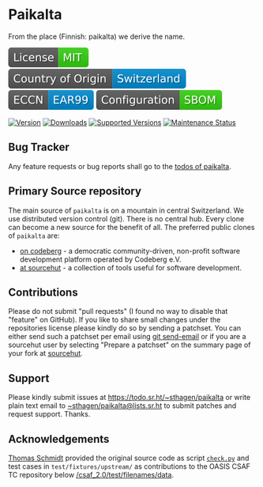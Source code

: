 # Paikalta

From the place (Finnish: paikalta) we derive the name.

[![license](badges/license-spdx-mit.svg)](https://git.sr.ht/~sthagen/paikalta/tree/default/item/LICENSE)
[![Country of Origin](badges/country-of-origin-name-switzerland-neutral.svg)](https://git.sr.ht/~sthagen/paikalta/tree/default/item/COUNTRY-OF-ORIGIN)
[![Export Classification Control Number (ECCN)](badges/export-control-classification-number_eccn-ear99-neutral.svg)](https://git.sr.ht/~sthagen/paikalta/tree/default/item/EXPORT-CONTROL-CLASSIFICATION-NUMBER)
[![Configuration](badges/configuration-sbom.svg)](third-party/index.html)

[![Version](https://img.shields.io/pypi/v/paikalta.svg?style=flat)](https://pypi.python.org/pypi/paikalta/)
[![Downloads](https://static.pepy.tech/badge/paikalta/month)](https://pepy.tech/project/paikalta)
[![Supported Versions](https://img.shields.io/pypi/pyversions/paikalta.svg?style=flat)](https://pypi.python.org/pypi/paikalta/)
[![Maintenance Status](https://img.shields.io/github/commit-activity/y/sthagen/paikalta.svg?style=flat)](https://git.sr.ht/~sthagen/paikalta/log)

## Bug Tracker

Any feature requests or bug reports shall go to the [todos of paikalta](https://todo.sr.ht/~sthagen/paikalta).

## Primary Source repository

The main source of `paikalta` is on a mountain in central Switzerland.
We use distributed version control (git).
There is no central hub.
Every clone can become a new source for the benefit of all.
The preferred public clones of `paikalta` are:

* [on codeberg](https://codeberg.org/sthagen/paikalta) - a democratic community-driven, non-profit software development platform operated by Codeberg e.V.
* [at sourcehut](https://git.sr.ht/~sthagen/paikalta) - a collection of tools useful for software development.

## Contributions

Please do not submit "pull requests" (I found no way to disable that "feature" on GitHub).
If you like to share small changes under the repositories license please kindly do so by sending a patchset.
You can either send such a patchset per email using [git send-email](https://git-send-email.io) or 
if you are a sourcehut user by selecting "Prepare a patchset" on the summary page of your fork at [sourcehut](https://git.sr.ht/).

## Support

Please kindly submit issues at <https://todo.sr.ht/~sthagen/paikalta> or write plain text email to <~sthagen/paikalta@lists.sr.ht> to submit patches and request support. Thanks.

## Acknowledgements

[Thomas Schmidt](https://github.com/tschmidtb51) provided the original source code as
script [`check.py`](https://github.com/oasis-tcs/csaf/blob/master/csaf_2.0/test/filenames/check.py) and
test cases in `test/fixtures/upstream/` as contributions to the OASIS CSAF TC repository
below [/csaf_2.0/test/filenames/data](https://github.com/oasis-tcs/csaf/tree/master/csaf_2.0/test/filenames/data).
